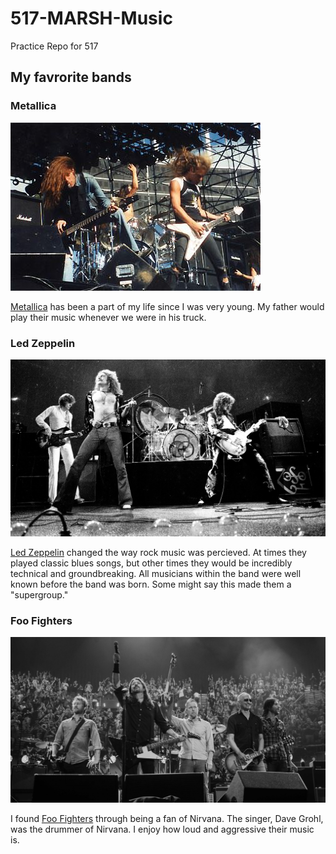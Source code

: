 # 517-MARSH-Music
 
 Practice Repo for 517

## My favrorite bands

### Metallica
![Metalica circa 1985](images/Metallica.png)

[Metallica](https://open.spotify.com/artist/2ye2Wgw4gimLv2eAKyk1NB?si=MI4Sf8GySgGy0OzCaCnn2A) has been a part of my life since I was very young. My father would play their music whenever we were in his truck.
### Led Zeppelin
![Led Zeppelin](images/ledzeppelin.webp)

[Led Zeppelin](https://open.spotify.com/artist/36QJpDe2go2KgaRleHCDTp?si=NW8bi1CuRAuF8KTkXQDVyg) changed the way rock music was percieved. At times they played classic blues songs, but other times they would be incredibly technical and groundbreaking. All musicians within the band were well known before the band was born. Some might say this made them a "supergroup."
### Foo Fighters
![Foo Fighters](images/FooFighters.png)

I found [Foo Fighters](https://open.spotify.com/artist/7jy3rLJdDQY21OgRLCZ9sD?si=IU_CohwKSq6r3THd5FyGWA) through being a fan of Nirvana. The singer, Dave Grohl, was the drummer of Nirvana. I enjoy how loud and aggressive their music is.